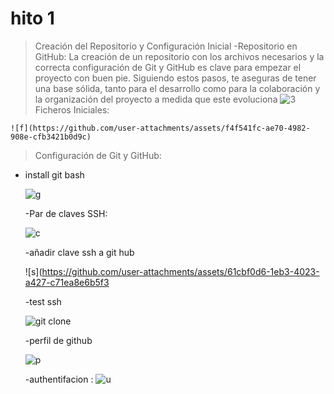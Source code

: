 # hito 1
  >Creación del Repositorio y Configuración Inicial
-Repositorio en GitHub: La creación de un repositorio con los archivos necesarios y la correcta configuración de Git y GitHub es clave para empezar el proyecto con buen pie. Siguiendo estos pasos, te aseguras de tener una base sólida, tanto para el desarrollo como para la colaboración y la organización del proyecto a medida que este evoluciona
    ![3](https://github.com/user-attachments/assets/922fd472-8485-4c78-bed1-5e683336cfe5)
>Ficheros Iniciales:

    ![f](https://github.com/user-attachments/assets/f4f541fc-ae70-4982-908e-cfb3421b0d9c)

>Configuración de Git y GitHub:
  - install git bash

    ![g](https://github.com/user-attachments/assets/03251443-71bd-4c3f-af62-79825b7cf55a)

    -Par de claves SSH:
    
     ![c](https://github.com/user-attachments/assets/eecc7577-b301-46b9-8160-557304efa707)


    -añadir clave ssh a git hub

     ![s](https://github.com/user-attachments/assets/61cbf0d6-1eb3-4023-a427-c71ea8e6b5f3

     -test ssh

    ![git clone](https://github.com/user-attachments/assets/f4739ae0-67d3-40df-b7bf-f3722b809bd8)


    -perfil de github

      ![p](https://github.com/user-attachments/assets/2d0f5968-e6a5-432e-b92c-2f813316c227)



     -authentifacion :
       ![u](https://github.com/user-attachments/assets/0865aa10-7eb4-4613-8946-67d044b84c49)

        
       
    

